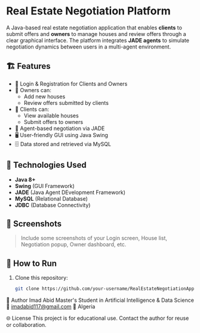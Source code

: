 # Real Estate Negotiation Platform

A Java-based real estate negotiation application that enables **clients** to submit offers and **owners** to manage houses and review offers through a clear graphical interface. The platform integrates **JADE agents** to simulate negotiation dynamics between users in a multi-agent environment.

## 🏗️ Features

- 🔐 Login & Registration for Clients and Owners
- 🏡 Owners can:
  - Add new houses
  - Review offers submitted by clients
- 📩 Clients can:
  - View available houses
  - Submit offers to owners
- 🤖 Agent-based negotiation via JADE
- 🖥️ User-friendly GUI using Java Swing
- 🗄️ Data stored and retrieved via MySQL

## 🧪 Technologies Used

- **Java 8+**
- **Swing** (GUI Framework)
- **JADE** (Java Agent DEvelopment Framework)
- **MySQL** (Relational Database)
- **JDBC** (Database Connectivity)

## 📸 Screenshots

> Include some screenshots of your Login screen, House list, Negotiation popup, Owner dashboard, etc.

## 🚀 How to Run

1. Clone this repository:
   ```bash
   git clone https://github.com/your-username/RealEstateNegotiationApp.git
👤 Author
Imad Abid
Master's Student in Artificial Intelligence & Data Science
📧 imadabid117@gmail.com
📍 Algeria

🌐 License
This project is for educational use. Contact the author for reuse or collaboration.

